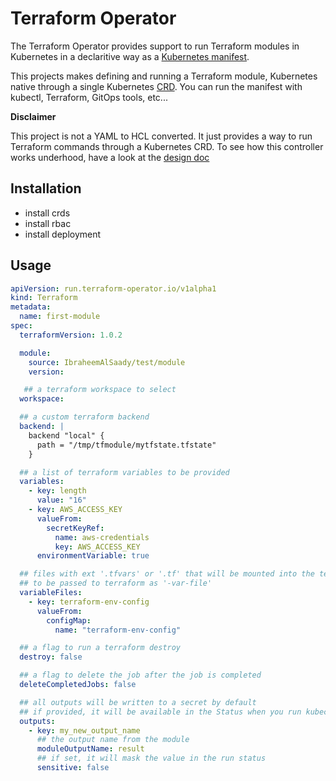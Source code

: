 # Terraform Operator
The Terraform Operator provides support to run Terraform modules in Kubernetes in a declaritive way as a [Kubernetes manifest](https://kubernetes.io/docs/concepts/cluster-administration/manage-deployment/).

This projects makes defining and running a Terraform module, Kubernetes native through a single Kubernetes [CRD](https://kubernetes.io/docs/tasks/extend-kubernetes/custom-resources/custom-resource-definitions/). You can run the manifest with kubectl, Terraform, GitOps tools, etc...

**Disclaimer**

This project is not a YAML to HCL converted. It just provides a way to run Terraform commands through a Kubernetes CRD. To see how this controller works underhood, have a look at the [design doc](#)

## Installation

- install crds
- install rbac
- install deployment 

## Usage

```yaml
apiVersion: run.terraform-operator.io/v1alpha1
kind: Terraform
metadata:
  name: first-module
spec:
  terraformVersion: 1.0.2

  module:
    source: IbraheemAlSaady/test/module
    version:

   ## a terraform workspace to select
  workspace:

  ## a custom terraform backend
  backend: |
    backend "local" {
      path = "/tmp/tfmodule/mytfstate.tfstate"
    }

  ## a list of terraform variables to be provided
  variables:
    - key: length
      value: "16"
    - key: AWS_ACCESS_KEY
      valueFrom:
        secretKeyRef:
          name: aws-credentials
          key: AWS_ACCESS_KEY
      environmentVariable: true

  ## files with ext '.tfvars' or '.tf' that will be mounted into the terraform runner job 
  ## to be passed to terraform as '-var-file'
  variableFiles:
    - key: terraform-env-config
      valueFrom:
        configMap:
          name: "terraform-env-config"

  ## a flag to run a terraform destroy
  destroy: false

  ## a flag to delete the job after the job is completed
  deleteCompletedJobs: false

  ## all outputs will be written to a secret by default
  ## if provided, it will be available in the Status when you run kubectl describe run/[run-name]
  outputs:
    - key: my_new_output_name
      ## the output name from the module
      moduleOutputName: result
      ## if set, it will mask the value in the run status
      sensitive: false
```